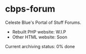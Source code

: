 # cbps-forum
Celeste Blue's Portal of Stuff Forums. 

- Rebuilt PHP website: W.I.P
- Other HTML website: Soon

Current archiving status: 0% done
